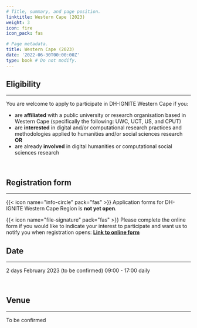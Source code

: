 ```yaml
---
# Title, summary, and page position.
linktitle: Western Cape (2023)
weight: 3
icon: fire
icon_pack: fas

# Page metadata.
title: Western Cape (2023)
date: '2022-06-30T00:00:00Z'
type: book # Do not modify.
---
```


## Eligibility
---
You are welcome to apply to participate in DH-IGNITE Western Cape if you:
- are **affiliated** with a public university or research organisation based in Western Cape (specifically the following: UWC, UCT, US, and CPUT)
- are **interested** in digital and/or computational research practices and methodologies applied to humanities and/or social sciences research  **OR** 
- are already **involved** in digital humanities or computational social sciences research

<br>

## Registration form
---

{{< icon name="info-circle" pack="fas" >}}
Application forms for DH-IGNITE Western Cape Region is **not yet open**. 

{{< icon name="file-signature" pack="fas" >}}
Please complete the online form if you would like to indicate your interest to participate and want us to notify you when registration opens: **[Link to online form](https://forms.gle/7w9ahc2bJkivka2M7)**
<br>


## Date
---

2 days
February 2023 (to be confirmed)
09:00 - 17:00 daily

<br>

## Venue
---

To be confirmed
